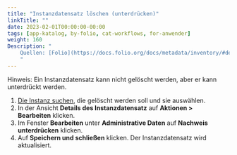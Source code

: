 ```yaml
---
title: "Instanzdatensatz löschen (unterdrücken)"
linkTitle: ""
date: 2023-02-01T00:00:00-00:00
tags: [app-katalog, by-folio, cat-workflows, for-anwender]
weight: 160
Description: "
    Quellen: [Folio](https://docs.folio.org/docs/metadata/inventory/#deleting-an-instance-record) & [GBV](https://info.gbv.de/pages/viewpage.action?pageId=852492511)
    "
---
```


Hinweis: Ein Instanzdatensatz kann nicht gelöscht werden, aber er kann unterdrückt werden.

1.  [Die Instanz suchen](https://info.gbv.de/display/FOLIOGBVEXTERN/Folio%3A+Datensatz+suchen+im+Katalog), die gelöscht werden soll und sie auswählen.
2.  In der Ansicht **Details des Instanzdatensatz** auf **Aktionen > Bearbeiten** klicken.
3.  Im Fenster **Bearbeiten** unter **Administrative Daten** auf **Nachweis unterdrücken** klicken.
4.  Auf **Speichern und schließen** klicken. Der Instanzdatensatz wird aktualisiert.
